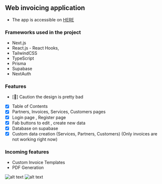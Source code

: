 
## Web invoicing application

- The app is accessible on [HERE](https://web-invoicer.vercel.app/)
### Frameworks used in the project
- Next.js
- React.js - React Hooks,
- TailwindCSS
- TypeScript
- Prisma
- Supabase
- NextAuth

### Features
- [🤣] Caution the design is pretty bad
- [x] Table of Contents
- [x] Partners, Invoices, Services, Customers pages
- [x] Login page , Register page
- [x] Fab buttons to edit , create new data
- [x] Database on supabase
- [x] Custom data creation (Services, Partners, Customers) (Only invoices are not working right now)
### Incoming features

- Custom Invoice Templates
- PDF Generation

![alt text](https://i.imgur.com/gt0qXYT.png)
![alt text](https://i.imgur.com/SikF6qu.png)

<!-- First, run the development server:

```bash
npm run dev
# or
yarn dev
# or
pnpm dev
``` -->

<!-- Open [http://localhost:3000](http://localhost:3000) and your browser will display the app -->
